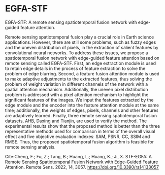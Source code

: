 # EGFA-STF
EGFA-STF: A remote sensing spatiotemporal fusion network with edge-guided feature attention.

Remote sensing spatiotemporal fusion play a crucial role in Earth science applications. However, there are still some problems, such as fuzzy edges and the uneven distribution of pixels, in the extraction of salient features by convolutional neural networks. To address these issues, we propose a spatiotemporal fusion network with edge-guided feature attention based on remote sensing called EGFA-STF. First, an edge extraction module is used to retain edge details in the process of feature extraction to solve the problem of edge blurring. Second, a feature fusion attention module is used to make adaptive adjustments to the extracted features, thus solving the problem of weight variation in different channels of the network with a spatial attention mechanism. Additionally, the uneven pixel distribution problem is addressed with a pixel attention mechanism to highlight the significant features of the images. We input the features extracted by the edge module and the encoder into the feature attention module at the same time; additionally, the weights of edges, pixels, channels and other features are adaptively learned. Finally, three remote sensing spatiotemporal fusion datasets, AHB, Daxing and Tianjin, are used to verify the method. The experimental results show that the proposed method is better than the three representative methods used for comparison in terms of the overall visual effect and five objective evaluation indexes: SAM, PSNR, CC, SSIM and RMSE. Thus, the proposed spatiotemporal fusion algorithm is feasible for remote sensing analysis.


Cite:Cheng, F.; Fu, Z.; Tang, B.; Huang, L.; Huang, K.; Ji, X. STF-EGFA: A Remote Sensing Spatiotemporal Fusion Network with Edge-Guided Feature Attention. Remote Sens. 2022, 14, 3057. https://doi.org/10.3390/rs14133057
